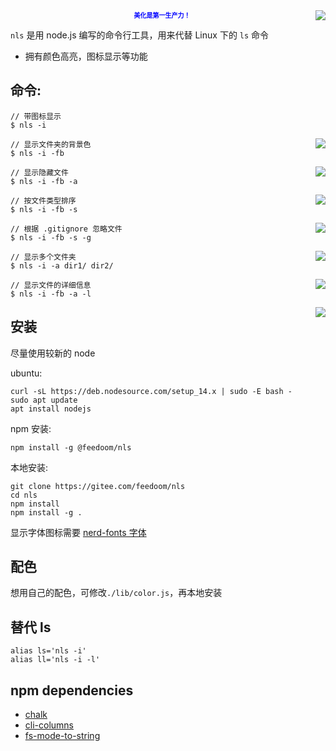 <img src="https://s3.ax1x.com/2021/01/29/yCvBIU.png" div align=right />
  
<div align='center'><b><font size=1 color='blue'>美化是第一生产力！</font></b></div> 


`nls` 是用 node.js 编写的命令行工具，用来代替 Linux 下的 `ls` 命令

* 拥有颜色高亮，图标显示等功能  

## 命令:
```shell
// 带图标显示
$ nls -i
```
<img src="https://s3.ax1x.com/2021/01/29/yCv0aT.png" div align=right />

```shell
// 显示文件夹的背景色
$ nls -i -fb
```
<img src="https://s3.ax1x.com/2021/01/29/yCvsG4.png" div align=right />

```shell
// 显示隐藏文件
$ nls -i -fb -a
```
<img src="https://s3.ax1x.com/2021/01/29/yCvriF.png" div align=right />

```shell
// 按文件类型排序
$ nls -i -fb -s
```
<img src="https://s3.ax1x.com/2021/02/03/yM5PZd.png" div align=right />

```shell
// 根据 .gitignore 忽略文件
$ nls -i -fb -s -g
```
<img src="https://s3.ax1x.com/2021/02/05/y8AbkD.png" div align=right />

```shell
// 显示多个文件夹
$ nls -i -a dir1/ dir2/
```
<img src="https://s3.ax1x.com/2021/01/29/yCvyRJ.png" div align=right />

```shell
// 显示文件的详细信息
$ nls -i -fb -a -l
```
<img src="https://s3.ax1x.com/2021/01/29/yCv6z9.png" div align=right />

  
## 安装
尽量使用较新的 node

ubuntu:
```
curl -sL https://deb.nodesource.com/setup_14.x | sudo -E bash -
sudo apt update
apt install nodejs
```

npm 安装:
```
npm install -g @feedoom/nls
```

本地安装:
```
git clone https://gitee.com/feedoom/nls
cd nls
npm install
npm install -g .
```

显示字体图标需要 [nerd-fonts 字体](https://github.com/ryanoasis/nerd-fonts)

## 配色
想用自己的配色，可修改`./lib/color.js`，再本地安装

## 替代 ls
```
alias ls='nls -i'
alias ll='nls -i -l'
```

## npm dependencies
* [chalk](https://github.com/chalk/chalk)
* [cli-columns](https://github.com/shannonmoeller/cli-columns)
* [fs-mode-to-string](https://github.com/AndreasPizsa/fs-mode-to-string)
